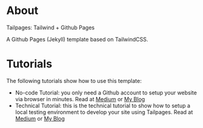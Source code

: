 # About

Tailpages: Tailwind + Github Pages

A Github Pages (Jekyll) template based on TailwindCSS. 

# Tutorials

The following tutorials show how to use this template:
- No-code Tutorial: you only need a Github account to setup your website via browser in minutes. Read at [Medium](#) or [My Blog](https://harrywang.me/tailpages/2022/01/12/tutorial-part-2.html) 
- Technical Tutorial: this is the technical tutorial to show how to setup a local testing environment to develop your site using Tailpages. Read at [Medium](#) or [My Blog](https://harrywang.me/tailpages/2022/01/12/tutorial-part-2.html) 

